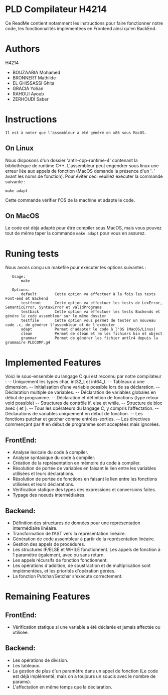 # PLD Compilateur H4214

Ce ReadMe contient notamment les instructions pour faire fonctionner notre code, les fonctionnalités implémentées en Frontend
ainsi qu'en BackEnd.

# Authors

H4214
- BOUZAABIA Mohamed
- BRONNERT Mathilde
- EL GHISSASSI Ghita
- GRACIA Yohan
- RAHOUI Ayoub
- ZERHOUDI Saber

# Instructions

```
Il est à noter que l'assembleur a été généré en x86 sous MacOS.
```

## On Linux
Nous disposons d'un dossier 'antlr-cpp-runtime-4' contenant la bibliothèque de runtime C++.
L'assembleur peut engendrer sous linux une erreur liée aux appels de fonction (MacOS demande la présence d'un '_' avant les noms de fonction). Pour éviter ceci veuillez exécuter la commande suivante :
```
make adapt
```
Cette commande vérifier l'OS de la machine et adapte le code.

## On MacOS
Le code est déjà adapté pour être compiler sous MacOS, mais vous pouvez tout de même taper la commande ```make adapt``` pour vous en assurez.

# Runing tests

Nous avons conçu un makefile pour exécuter les options suivantes :

```
   Usage:
       make

   Options:
       default        Cette option va effectuer à la fois les tests Font-end et Backend
       testfront      Cette option va effectuer les tests de LexError, SemanticError, SyntaxError et validPrograms
       testback       Cette option va effectuer les tests Backends et génére le code assembleur sur le même dossier
       testfile       Cette option vous permet de tester un nouveau code .c, de générer l'assembleur et de l'exécuter
       adapt          Permet d'adapter le code à l'OS (MacOS/Linux)
       clean          Permet de clean et rm les fichiers bin et object
       grammar        Permet de générer les fichier antlr4 depuis la grammaire PLDCOMP.g4
```


# Implemented Features

Voici le sous-ensemble du langage C qui est reconnu par notre compilateur : 
  -- Uniquement les types char, int32_t et int64_t.
  -- Tableaux à une dimension.
  -- Initialisation d’une variable possible lors de sa déclaration.
  -- Déclaration multiple de variables.
  -- Déclaration de variables globales en début de programme.
  -- Déclaration et définition de fonctions (type retour void possible)
  -- Structures de contrôle if, else et while.
  -- Structure de bloc avec { et }.
  -- Tous les opérateurs du langage C, y compris l’affectation.
  -- Déclarations de variables uniquement en début de fonction.
  -- Les fonctions putchar et getchar comme entrées-sorties.
  -- Les directives commençant par # en début de programme sont acceptées mais ignorées.

## FrontEnd:
  - Analyse lexicale du code à compiler.
  - Analyse syntaxique du code à compiler.
  - Création de la représentation en mémoire du code à compiler.
  - Résolution de portée de variables en faisant le lien entre les variables utilisées et leurs déclarations.
  - Résolution de portée de fonctions en faisant le lien entre les fonctions utilisées et leurs déclarations.
  - Vérification statique des types des expressions et conversions faites.
  - Typage des noeuds intermédiaires.

## Backend:
  - Définition des structures de données pour une représentation intermédiaire linéaire.
  - Transformation de l’AST vers la représentation linéaire.
  - Génération de code assembleur à partir de la représentation linéaire.
  - Gestion des appels de procédures.
  - Les structures IF/ELSE et WHILE fonctionnent. Les appels de fonction à 1 paramètre également, avec ou sans return.
  - Les appels récursifs de fonction fonctionnent.
  - Les opérations d'addition, de soustraction et de multiplication sont implémentées, et les priorités d'opération gérées.
  - La fonction Putchar/Getchar s'execute correctement. 

# Remaining Features

## FrontEnd:
  - Vérification statique si une variable a été déclarée et jamais affectée ou utilisée.

## Backend:
  - Les opérations de division.
  - Les tableaux.
  - La gestion de plus d'un paramètre dans un appel de fonction (Le code est déjà implémenté, mais on a toujours un soucis avec le nombre de params).
  - L'affectation en même temps que la déclaration.



